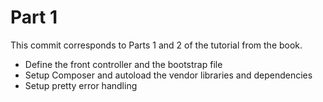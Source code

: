 # Part 1

This commit corresponds to Parts 1 and 2 of the tutorial from the book.

- Define the front controller and the bootstrap file
- Setup Composer and autoload the vendor libraries and dependencies
- Setup pretty error handling
